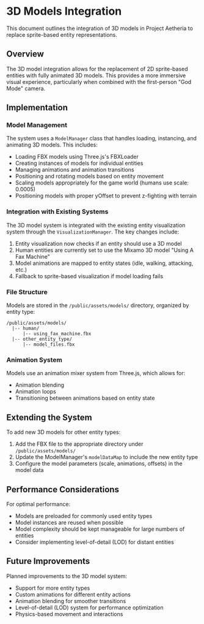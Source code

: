 # 3D Models Integration

This document outlines the integration of 3D models in Project Aetheria to replace sprite-based entity representations.

## Overview

The 3D model integration allows for the replacement of 2D sprite-based entities with fully animated 3D models. This provides a more immersive visual experience, particularly when combined with the first-person "God Mode" camera.

## Implementation

### Model Management

The system uses a `ModelManager` class that handles loading, instancing, and animating 3D models. This includes:

- Loading FBX models using Three.js's FBXLoader
- Creating instances of models for individual entities
- Managing animations and animation transitions
- Positioning and rotating models based on entity movement
- Scaling models appropriately for the game world (humans use scale: 0.0005)
- Positioning models with proper yOffset to prevent z-fighting with terrain

### Integration with Existing Systems

The 3D model system is integrated with the existing entity visualization system through the `VisualizationManager`. The key changes include:

1. Entity visualization now checks if an entity should use a 3D model
2. Human entities are currently set to use the Mixamo 3D model "Using A Fax Machine"
3. Model animations are mapped to entity states (idle, walking, attacking, etc.)
4. Fallback to sprite-based visualization if model loading fails

### File Structure

Models are stored in the `/public/assets/models/` directory, organized by entity type:

```
/public/assets/models/
  |-- human/
      |-- using_fax_machine.fbx
  |-- other_entity_type/
      |-- model_files.fbx
```

### Animation System

Models use an animation mixer system from Three.js, which allows for:

- Animation blending
- Animation loops
- Transitioning between animations based on entity state

## Extending the System

To add new 3D models for other entity types:

1. Add the FBX file to the appropriate directory under `/public/assets/models/`
2. Update the ModelManager's `modelDataMap` to include the new entity type
3. Configure the model parameters (scale, animations, offsets) in the model data

## Performance Considerations

For optimal performance:

- Models are preloaded for commonly used entity types
- Model instances are reused when possible
- Model complexity should be kept manageable for large numbers of entities
- Consider implementing level-of-detail (LOD) for distant entities

## Future Improvements

Planned improvements to the 3D model system:

- Support for more entity types
- Custom animations for different entity actions
- Animation blending for smoother transitions
- Level-of-detail (LOD) system for performance optimization
- Physics-based movement and interactions
